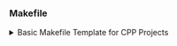 
### Makefile
<details>
	<summary>Basic Makefile Template for CPP Projects</summary>

```Makefile 
# Alias
CXX		=	c++
VERSION		=	-std=c++98
CXXFLAGS	=	-Wall -Werror -Wextra $(VERSION)
RM		=	rm
	
# standard
NAME		=	megaphone
OBJS_DIR	=	./obj/
SRCS_DIR	=	./
#INCLUDE	=	-I ./src/
#LIBS_DIR	=	./lib/
		
# sources
SRCS		=	megaphone.cpp
OBJS		=	$(SRCS:$(SRCS_DIR)%.cpp=$(OBJS_DIR)%.o)


# Main Command
all: $(NAME)

$(NAME): $(OBJS)
	@$(CXX) $(CXXFLAGS) $(OBJS) -o $(NAME)

$(OBJS_DIR)%.o : $(SRCS_DIR)%.c
	@mkdir -p $(@D)
	@$(CXX) -c $< -o $@

clean:
	@$(RM) -rf $(OBJS_DIR)

fclean:		clean
	@$(RM) -f $(NAME)

re:	fclean all

.PHONY:	all clean fclean re

dev:
	@$(CXX) -g -o $(NAME) $(SRCS) $^
#	@$(CXX) -g -o $(NAME) $(SRCS) $^ $(INCLUDE)
```

</details>